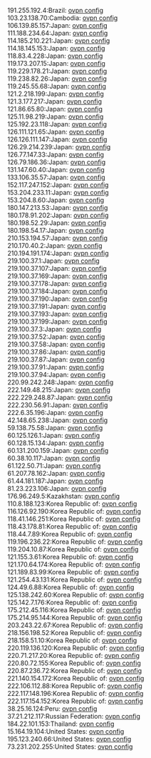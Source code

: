 191.255.192.4:Brazil: [ovpn config](vpn/191_255_192_4.ovpn)  
103.23.138.70:Cambodia: [ovpn config](vpn/103_23_138_70.ovpn)  
106.139.85.157:Japan: [ovpn config](vpn/106_139_85_157.ovpn)  
111.188.234.64:Japan: [ovpn config](vpn/111_188_234_64.ovpn)  
114.185.210.221:Japan: [ovpn config](vpn/114_185_210_221.ovpn)  
114.18.145.153:Japan: [ovpn config](vpn/114_18_145_153.ovpn)  
118.83.4.228:Japan: [ovpn config](vpn/118_83_4_228.ovpn)  
119.173.207.15:Japan: [ovpn config](vpn/119_173_207_15.ovpn)  
119.229.178.21:Japan: [ovpn config](vpn/119_229_178_21.ovpn)  
119.238.82.26:Japan: [ovpn config](vpn/119_238_82_26.ovpn)  
119.245.55.68:Japan: [ovpn config](vpn/119_245_55_68.ovpn)  
121.2.218.199:Japan: [ovpn config](vpn/121_2_218_199.ovpn)  
121.3.177.217:Japan: [ovpn config](vpn/121_3_177_217.ovpn)  
121.86.65.80:Japan: [ovpn config](vpn/121_86_65_80.ovpn)  
125.11.98.219:Japan: [ovpn config](vpn/125_11_98_219.ovpn)  
125.192.23.118:Japan: [ovpn config](vpn/125_192_23_118.ovpn)  
126.111.121.65:Japan: [ovpn config](vpn/126_111_121_65.ovpn)  
126.126.111.147:Japan: [ovpn config](vpn/126_126_111_147.ovpn)  
126.29.214.239:Japan: [ovpn config](vpn/126_29_214_239.ovpn)  
126.77.147.33:Japan: [ovpn config](vpn/126_77_147_33.ovpn)  
126.79.186.36:Japan: [ovpn config](vpn/126_79_186_36.ovpn)  
131.147.60.40:Japan: [ovpn config](vpn/131_147_60_40.ovpn)  
133.106.35.57:Japan: [ovpn config](vpn/133_106_35_57.ovpn)  
152.117.247.152:Japan: [ovpn config](vpn/152_117_247_152.ovpn)  
153.204.233.11:Japan: [ovpn config](vpn/153_204_233_11.ovpn)  
153.204.8.60:Japan: [ovpn config](vpn/153_204_8_60.ovpn)  
180.147.213.53:Japan: [ovpn config](vpn/180_147_213_53.ovpn)  
180.178.91.202:Japan: [ovpn config](vpn/180_178_91_202.ovpn)  
180.198.52.29:Japan: [ovpn config](vpn/180_198_52_29.ovpn)  
180.198.54.17:Japan: [ovpn config](vpn/180_198_54_17.ovpn)  
210.153.194.57:Japan: [ovpn config](vpn/210_153_194_57.ovpn)  
210.170.40.2:Japan: [ovpn config](vpn/210_170_40_2.ovpn)  
210.194.191.174:Japan: [ovpn config](vpn/210_194_191_174.ovpn)  
219.100.37.1:Japan: [ovpn config](vpn/219_100_37_1.ovpn)  
219.100.37.107:Japan: [ovpn config](vpn/219_100_37_107.ovpn)  
219.100.37.169:Japan: [ovpn config](vpn/219_100_37_169.ovpn)  
219.100.37.178:Japan: [ovpn config](vpn/219_100_37_178.ovpn)  
219.100.37.184:Japan: [ovpn config](vpn/219_100_37_184.ovpn)  
219.100.37.190:Japan: [ovpn config](vpn/219_100_37_190.ovpn)  
219.100.37.191:Japan: [ovpn config](vpn/219_100_37_191.ovpn)  
219.100.37.193:Japan: [ovpn config](vpn/219_100_37_193.ovpn)  
219.100.37.199:Japan: [ovpn config](vpn/219_100_37_199.ovpn)  
219.100.37.3:Japan: [ovpn config](vpn/219_100_37_3.ovpn)  
219.100.37.52:Japan: [ovpn config](vpn/219_100_37_52.ovpn)  
219.100.37.58:Japan: [ovpn config](vpn/219_100_37_58.ovpn)  
219.100.37.86:Japan: [ovpn config](vpn/219_100_37_86.ovpn)  
219.100.37.87:Japan: [ovpn config](vpn/219_100_37_87.ovpn)  
219.100.37.91:Japan: [ovpn config](vpn/219_100_37_91.ovpn)  
219.100.37.94:Japan: [ovpn config](vpn/219_100_37_94.ovpn)  
220.99.242.248:Japan: [ovpn config](vpn/220_99_242_248.ovpn)  
222.149.48.215:Japan: [ovpn config](vpn/222_149_48_215.ovpn)  
222.229.248.87:Japan: [ovpn config](vpn/222_229_248_87.ovpn)  
222.230.56.91:Japan: [ovpn config](vpn/222_230_56_91.ovpn)  
222.6.35.196:Japan: [ovpn config](vpn/222_6_35_196.ovpn)  
42.148.65.238:Japan: [ovpn config](vpn/42_148_65_238.ovpn)  
59.138.75.58:Japan: [ovpn config](vpn/59_138_75_58.ovpn)  
60.125.126.1:Japan: [ovpn config](vpn/60_125_126_1.ovpn)  
60.128.15.134:Japan: [ovpn config](vpn/60_128_15_134.ovpn)  
60.131.200.159:Japan: [ovpn config](vpn/60_131_200_159.ovpn)  
60.38.10.117:Japan: [ovpn config](vpn/60_38_10_117.ovpn)  
61.122.50.71:Japan: [ovpn config](vpn/61_122_50_71.ovpn)  
61.207.78.162:Japan: [ovpn config](vpn/61_207_78_162.ovpn)  
61.44.181.187:Japan: [ovpn config](vpn/61_44_181_187.ovpn)  
81.23.223.106:Japan: [ovpn config](vpn/81_23_223_106.ovpn)  
176.96.249.5:Kazakhstan: [ovpn config](vpn/176_96_249_5.ovpn)  
110.8.188.123:Korea Republic of: [ovpn config](vpn/110_8_188_123.ovpn)  
116.126.92.190:Korea Republic of: [ovpn config](vpn/116_126_92_190.ovpn)  
118.41.146.251:Korea Republic of: [ovpn config](vpn/118_41_146_251.ovpn)  
118.43.178.81:Korea Republic of: [ovpn config](vpn/118_43_178_81.ovpn)  
118.44.7.89:Korea Republic of: [ovpn config](vpn/118_44_7_89.ovpn)  
119.196.236.22:Korea Republic of: [ovpn config](vpn/119_196_236_22.ovpn)  
119.204.10.87:Korea Republic of: [ovpn config](vpn/119_204_10_87.ovpn)  
121.155.3.61:Korea Republic of: [ovpn config](vpn/121_155_3_61.ovpn)  
121.170.64.174:Korea Republic of: [ovpn config](vpn/121_170_64_174.ovpn)  
121.189.83.99:Korea Republic of: [ovpn config](vpn/121_189_83_99.ovpn)  
121.254.43.131:Korea Republic of: [ovpn config](vpn/121_254_43_131.ovpn)  
124.49.6.88:Korea Republic of: [ovpn config](vpn/124_49_6_88.ovpn)  
125.138.242.60:Korea Republic of: [ovpn config](vpn/125_138_242_60.ovpn)  
125.142.7.176:Korea Republic of: [ovpn config](vpn/125_142_7_176.ovpn)  
175.212.45.116:Korea Republic of: [ovpn config](vpn/175_212_45_116.ovpn)  
175.214.95.144:Korea Republic of: [ovpn config](vpn/175_214_95_144.ovpn)  
203.243.22.67:Korea Republic of: [ovpn config](vpn/203_243_22_67.ovpn)  
218.156.198.52:Korea Republic of: [ovpn config](vpn/218_156_198_52.ovpn)  
218.158.51.10:Korea Republic of: [ovpn config](vpn/218_158_51_10.ovpn)  
220.119.136.120:Korea Republic of: [ovpn config](vpn/220_119_136_120.ovpn)  
220.71.217.20:Korea Republic of: [ovpn config](vpn/220_71_217_20.ovpn)  
220.80.72.155:Korea Republic of: [ovpn config](vpn/220_80_72_155.ovpn)  
220.87.236.72:Korea Republic of: [ovpn config](vpn/220_87_236_72.ovpn)  
221.140.154.172:Korea Republic of: [ovpn config](vpn/221_140_154_172.ovpn)  
222.106.112.88:Korea Republic of: [ovpn config](vpn/222_106_112_88.ovpn)  
222.117.148.196:Korea Republic of: [ovpn config](vpn/222_117_148_196.ovpn)  
222.117.154.152:Korea Republic of: [ovpn config](vpn/222_117_154_152.ovpn)  
38.25.16.124:Peru: [ovpn config](vpn/38_25_16_124.ovpn)  
37.21.212.117:Russian Federation: [ovpn config](vpn/37_21_212_117.ovpn)  
184.22.101.153:Thailand: [ovpn config](vpn/184_22_101_153.ovpn)  
15.164.19.104:United States: [ovpn config](vpn/15_164_19_104.ovpn)  
195.123.240.66:United States: [ovpn config](vpn/195_123_240_66.ovpn)  
73.231.202.255:United States: [ovpn config](vpn/73_231_202_255.ovpn)  
